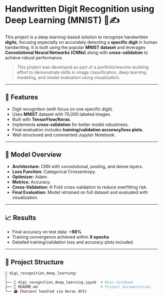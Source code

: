# Handwritten Digit Recognition using Deep Learning (MNIST) 🧠✍️

This project is a deep learning-based solution to recognize handwritten **digits**, focusing especially on accurately detecting a **specific digit** in human handwriting. It is built using the popular **MNIST dataset** and leverages **Convolutional Neural Networks (CNNs)** along with **cross-validation** to achieve robust performance.

> This project was developed as part of a portfolio/resume-building effort to demonstrate skills in image classification, deep learning modeling, and model evaluation using visualization.

---

## 🚀 Features

- Digit recognition (with focus on one specific digit).
- Uses **MNIST** dataset with 70,000 labeled images.
- Built with **TensorFlow/Keras**.
- Implements **cross-validation** for better model robustness.
- Final evaluation includes **training/validation accuracy/loss plots**.
- Well-structured and commented Jupyter Notebook.

---

## 🧠 Model Overview

- **Architecture:** CNN with convolutional, pooling, and dense layers.
- **Loss Function:** Categorical Crossentropy.
- **Optimizer:** Adam.
- **Metrics:** Accuracy.
- **Cross-Validation:** K-Fold cross-validation to reduce overfitting risk.
- **Final Evaluation:** Model retrained on full dataset and evaluated with visualization.

---

## 📈 Results

- Final accuracy on test data: **~98%**
- Training convergence achieved within **X epochs**
- Detailed training/validation loss and accuracy plots included.

---

## 📂 Project Structure

```bash
📁 digi_recognition_deep_learning/
│
├── 📓 digi_recognition_deep_learning.ipynb  # Main notebook
├── 📄 README.md                             # Project documentation
└── 🗃️ (Dataset handled via Keras API)
